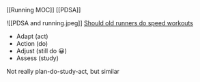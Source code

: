 [[Running MOC]]
[[PDSA]]

![[PDSA and running.jpeg]]
[Should old runners do speed workouts](https://youtu.be/aEf2IeyS2Gw?si=zXnkAD7mwYlv-9GX)

- Adapt (act)
- Action (do)
- Adjust (still do 😀)
- Assess (study)

Not really plan-do-study-act, but similar